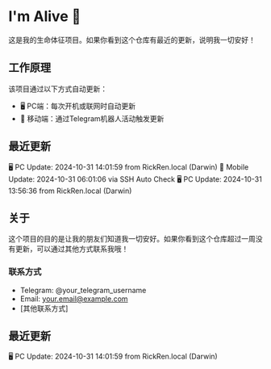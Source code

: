 # I'm Alive 👋

这是我的生命体征项目。如果你看到这个仓库有最近的更新，说明我一切安好！

## 工作原理

该项目通过以下方式自动更新：
- 🖥️ PC端：每次开机或联网时自动更新
- 📱 移动端：通过Telegram机器人活动触发更新

## 最近更新
🖥️ PC Update: 2024-10-31 14:01:59 from RickRen.local (Darwin)
📱 Mobile Update: 2024-10-31 06:01:06 via SSH Auto Check
🖥️ PC Update: 2024-10-31 13:56:36 from RickRen.local (Darwin)
## 关于

这个项目的目的是让我的朋友们知道我一切安好。如果你看到这个仓库超过一周没有更新，可以通过其他方式联系我哦！

### 联系方式

- Telegram: @your_telegram_username
- Email: your.email@example.com
- [其他联系方式]


## 最近更新
🖥️ PC Update: 2024-10-31 14:01:59 from RickRen.local (Darwin)